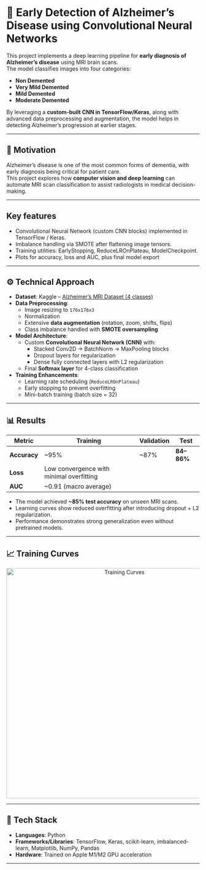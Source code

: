 # 🧠 Early Detection of Alzheimer’s Disease using Convolutional Neural Networks

This project implements a deep learning pipeline for **early diagnosis of Alzheimer’s disease** using MRI brain scans.  
The model classifies images into four categories:  
- **Non Demented**  
- **Very Mild Demented**  
- **Mild Demented**  
- **Moderate Demented**

By leveraging a **custom-built CNN in TensorFlow/Keras**, along with advanced data preprocessing and augmentation, the model helps in detecting Alzheimer’s progression at earlier stages.

---

## 🚀 Motivation
Alzheimer’s disease is one of the most common forms of dementia, with early diagnosis being critical for patient care.  
This project explores how **computer vision and deep learning** can automate MRI scan classification to assist radiologists in medical decision-making.

---

## Key features
- Convolutional Neural Network (custom CNN blocks) implemented in TensorFlow / Keras.
- Imbalance handling via SMOTE after flattening image tensors.
- Training utilities: EarlyStopping, ReduceLROnPlateau, ModelCheckpoint.
- Plots for accuracy, loss and AUC, plus final model export

---

## ⚙️ Technical Approach

- **Dataset**: Kaggle – [Alzheimer’s MRI Dataset (4 classes)](https://www.kaggle.com/datasets/sachinkumar413/alzheimer-mri-dataset)  
- **Data Preprocessing**:
  - Image resizing to `176x176x3`
  - Normalization
  - Extensive **data augmentation** (rotation, zoom, shifts, flips)
  - Class imbalance handled with **SMOTE oversampling**
- **Model Architecture**:
  - Custom **Convolutional Neural Network (CNN)** with:
    - Stacked Conv2D → BatchNorm → MaxPooling blocks
    - Dropout layers for regularization
    - Dense fully connected layers with L2 regularization
  - Final **Softmax layer** for 4-class classification
- **Training Enhancements**:
  - Learning rate scheduling (`ReduceLROnPlateau`)
  - Early stopping to prevent overfitting
  - Mini-batch training (batch size = 32)

---

## 📊 Results

| Metric            | Training | Validation | Test  |
|-------------------|----------|------------|-------|
| **Accuracy**      | ~95%     | ~87%       | **84–86%** |
| **Loss**          | Low convergence with minimal overfitting |
| **AUC**           | ~0.91 (macro average) |

- The model achieved **~85% test accuracy** on unseen MRI scans.  
- Learning curves show reduced overfitting after introducing dropout + L2 regularization.  
- Performance demonstrates strong generalization even without pretrained models.

---

## 📈 Training Curves

<p align="center">
  <img src="/Users/amritharaj/Desktop/venv-conda_env/Alzheimer_Project/training_curves.png" alt="Training Curves" width="600"/>
</p>

---

## 🔧 Tech Stack

- **Languages**: Python  
- **Frameworks/Libraries**: TensorFlow, Keras, scikit-learn, imbalanced-learn, Matplotlib, NumPy, Pandas  
- **Hardware**: Trained on Apple M1/M2 GPU acceleration  

---
